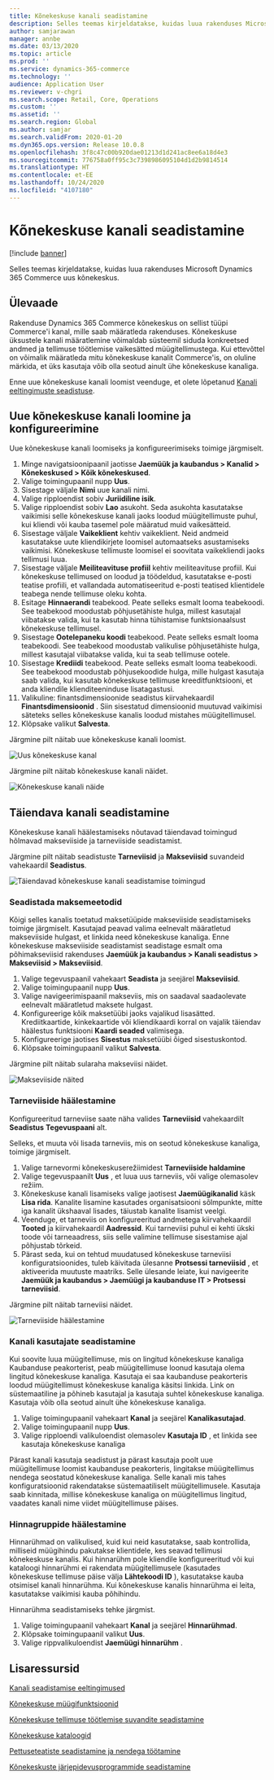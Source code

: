 ```yaml
---
title: Kõnekeskuse kanali seadistamine
description: Selles teemas kirjeldatakse, kuidas luua rakenduses Microsoft Dynamics 365 Commerce uus kõnekeskus.
author: samjarawan
manager: annbe
ms.date: 03/13/2020
ms.topic: article
ms.prod: ''
ms.service: dynamics-365-commerce
ms.technology: ''
audience: Application User
ms.reviewer: v-chgri
ms.search.scope: Retail, Core, Operations
ms.custom: ''
ms.assetid: ''
ms.search.region: Global
ms.author: samjar
ms.search.validFrom: 2020-01-20
ms.dyn365.ops.version: Release 10.0.8
ms.openlocfilehash: 3f8c47c00b920dae01213d1d241ac8ee6a18d4e3
ms.sourcegitcommit: 776758a0ff95c3c7398986095104d1d2b9814514
ms.translationtype: HT
ms.contentlocale: et-EE
ms.lasthandoff: 10/24/2020
ms.locfileid: "4107180"
---
```

# <a name="set-up-a-call-center-channel"></a>Kõnekeskuse kanali seadistamine


[!include [banner](includes/banner.md)]

Selles teemas kirjeldatakse, kuidas luua rakenduses Microsoft Dynamics 365 Commerce uus kõnekeskus.

## <a name="overview"></a>Ülevaade


Rakenduse Dynamics 365 Commerce kõnekeskus on sellist tüüpi Commerce'i kanal, mille saab määratleda rakenduses. Kõnekeskuse üksustele kanali määratlemine võimaldab süsteemil siduda konkreetsed andmed ja tellimuse töötlemise vaikesätted müügitellimustega. Kui ettevõttel on võimalik määratleda mitu kõnekeskuse kanalit Commerce'is, on oluline märkida, et üks kasutaja võib olla seotud ainult ühe kõnekeskuse kanaliga. 

Enne uue kõnekeskuse kanali loomist veenduge, et olete lõpetanud [Kanali eeltingimuste seadistuse](channels-prerequisites.md).

## <a name="create-and-configure-a-new-call-center-channel"></a>Uue kõnekeskuse kanali loomine ja konfigureerimine

Uue kõnekeskuse kanali loomiseks ja konfigureerimiseks toimige järgmiselt.

1. Minge navigatsioonipaanil jaotisse **Jaemüük ja kaubandus \> Kanalid \> Kõnekeskused \> Kõik kõnekeskused**.
1. Valige toimingupaanil nupp **Uus**.
1. Sisestage väljale **Nimi** uue kanali nimi.
1. Valige ripploendist sobiv **Juriidiline isik**.
1. Valige ripploendist sobiv **Lao** asukoht. Seda asukohta kasutatakse vaikimisi selle kõnekeskuse kanali jaoks loodud müügitellimuste puhul, kui kliendi või kauba tasemel pole määratud muid vaikesätteid.
1. Sisestage väljale **Vaikeklient** kehtiv vaikeklient. Neid andmeid kasutatakse uute kliendikirjete loomisel automaatseks asustamiseks vaikimisi. Kõnekeskuse tellimuste loomisel ei soovitata vaikekliendi jaoks tellimusi luua.
1. Sisestage väljale **Meiliteavituse profiil** kehtiv meiliteavituse profiil. Kui kõnekeskuse tellimused on loodud ja töödeldud, kasutatakse e-posti teatise profiili, et vallandada automatiseeritud e-posti teatised klientidele teabega nende tellimuse oleku kohta.
1. Esitage **Hinnaerandi** teabekood. Peate selleks esmalt looma teabekoodi. See teabekood moodustab põhjusetähiste hulga, millest kasutajal viibatakse valida, kui ta kasutab hinna tühistamise funktsionaalsust kõnekeskuse tellimusel.
1. Sisestage **Ootelepaneku koodi** teabekood. Peate selleks esmalt looma teabekoodi. See teabekood moodustab valikulise põhjusetähiste hulga, millest kasutajal viibatakse valida, kui ta seab tellimuse ootele.
1. Sisestage **Krediidi** teabekood. Peate selleks esmalt looma teabekoodi. See teabekood moodustab põhjusekoodide hulga, mille hulgast kasutaja saab valida, kui kasutab kõnekeskuse tellimuse kreeditfunktsiooni, et anda kliendile klienditeeninduse lisatagastusi.
1. Valikuline: finantsdimensioonide seadistus kiirvahekaardil **Finantsdimensioonid** . Siin sisestatud dimensioonid muutuvad vaikimisi säteteks selles kõnekeskuse kanalis loodud mistahes müügitellimusel.
1. Klõpsake valikut **Salvesta**.

Järgmine pilt näitab uue kõnekeskuse kanali loomist.

![Uus kõnekeskuse kanal](media/channel-setup-callcenter-1.png)

Järgmine pilt näitab kõnekeskuse kanali näidet.

![Kõnekeskuse kanali näide](media/channel-setup-callcenter-2.png)

## <a name="additional-channel-setup"></a>Täiendava kanali seadistamine

Kõnekeskuse kanali häälestamiseks nõutavad täiendavad toimingud hõlmavad makseviiside ja tarneviiside seadistamist.

Järgmine pilt näitab seadistuste **Tarneviisid** ja **Makseviisid** suvandeid vahekaardil **Seadistus**.

![Täiendavad kõnekeskuse kanali seadistamise toimingud](media/channel-setup-callcenter-3.png)

### <a name="set-up-payment-methods"></a>Seadistada maksemeetodid

Kõigi selles kanalis toetatud maksetüüpide makseviiside seadistamiseks toimige järgmiselt. Kasutajad peavad valima eelnevalt määratletud makseviiside hulgast, et linkida need kõnekeskuse kanaliga. Enne kõnekeskuse makseviiside seadistamist seadistage esmalt oma põhimakseviisid rakenduses **Jaemüük ja kaubandus \> Kanali seadistus \> Makseviisid \> Makseviisid**.

1. Valige tegevuspaanil vahekaart **Seadista** ja seejärel **Makseviisid**.
1. Valige toimingupaanil nupp **Uus**.
1. Valige navigeerimispaanil makseviis, mis on saadaval saadaolevate eelnevalt määratletud maksete hulgast.
1. Konfigureerige kõik maksetüübi jaoks vajalikud lisasätted. Krediitkaartide, kinkekaartide või kliendikaardi korral on vajalik täiendav häälestus funktsiooni **Kaardi seaded** valimisega. 
1. Konfigureerige jaotises **Sisestus** maksetüübi õiged sisestuskontod.
1. Klõpsake toimingupaanil valikut **Salvesta**.

Järgmine pilt näitab sularaha makseviisi näidet.

![Makseviiside näited](media/channel-setup-callcenter-payments.png)

### <a name="set-up-modes-of-delivery"></a>Tarneviiside häälestamine

Konfigureeritud tarneviise saate näha valides **Tarneviisid** vahekaardilt **Seadistus** **Tegevuspaani** alt.  

Selleks, et muuta või lisada tarneviis, mis on seotud kõnekeskuse kanaliga, toimige järgmiselt.

1. Valige tarnevormi kõnekeskuserežiimidest **Tarneviiside haldamine**
1. Valige tegevuspaanilt **Uus** , et luua uus tarneviis, või valige olemasolev režiim.
1. Kõnekeskuse kanali lisamiseks valige jaotisest **Jaemüügikanalid** käsk **Lisa rida**. Kanalite lisamine kasutades organisatsiooni sõlmpunkte, mitte iga kanalit ükshaaval lisades, täiustab kanalite lisamist veelgi.
1. Veenduge, et tarneviis on konfigureeritud andmetega kiirvahekaardil **Tooted** ja kiirvahekaardil **Aadressid**. Kui tarneviisi puhul ei kehti ükski toode või tarneaadress, siis selle valimine tellimuse sisestamise ajal põhjustab tõrkeid.
1. Pärast seda, kui on tehtud muudatused kõnekeskuse tarneviisi konfiguratsioonides, tuleb käivitada ülesanne **Protsessi tarneviisid** , et aktiveerida muutuste maatriks. Selle ülesande leiate, kui navigeerite **Jaemüük ja kaubandus \> Jaemüügi ja kaubanduse IT \> Protsessi tarneviisid**.

Järgmine pilt näitab tarneviisi näidet.

![Tarneviiside häälestamine](media/channel-setup-retail-7.png)

### <a name="set-up-channel-users"></a>Kanali kasutajate seadistamine

Kui soovite luua müügitellimuse, mis on lingitud kõnekeskuse kanaliga Kaubanduse peakorterist, peab müügitellimuse loonud kasutaja olema lingitud kõnekeskuse kanaliga. Kasutaja ei saa kaubanduse peakorteris loodud müügitellimust kõnekeskuse kanaliga käsitsi linkida. Link on süstemaatiline ja põhineb kasutajal ja kasutaja suhtel kõnekeskuse kanaliga. Kasutaja võib olla seotud ainult ühe kõnekeskuse kanaliga.

1. Valige toimingupaanil vahekaart **Kanal** ja seejärel **Kanalikasutajad**.
1. Valige toimingupaanil nupp **Uus**.
1. Valige ripploendi valikuloendist olemasolev **Kasutaja ID** , et linkida see kasutaja kõnekeskuse kanaliga

Pärast kanali kasutaja seadistust ja pärast kasutaja poolt uue müügitellimuse loomist kaubanduse peakorteris, lingitakse müügitellimus nendega seostatud kõnekeskuse kanaliga. Selle kanali mis tahes konfiguratsioonid rakendatakse süstemaatiliselt müügitellimusele. Kasutaja saab kinnitada, millise kõnekeskuse kanaliga on müügitellimus lingitud, vaadates kanali nime viidet müügitellimuse päises.


### <a name="set-up-price-groups"></a>Hinnagruppide häälestamine

Hinnarühmad on valikulised, kuid kui neid kasutatakse, saab kontrollida, milliseid müügihindu pakutakse klientidele, kes seavad tellimusi kõnekeskuse kanalis. Kui hinnarühm pole kliendile konfigureeritud või kui kataloogi hinnarühmi ei rakendata müügitellimusele (kasutades kõnekeskuse tellimuse päise välja **Lähtekoodi ID** ), kasutatakse kauba otsimisel kanali hinnarühma. Kui kõnekeskuse kanalis hinnarühma ei leita, kasutatakse vaikimisi kauba põhihindu. 

Hinnarühma seadistamiseks tehke järgmist.

1. Valige toimingupaanil vahekaart **Kanal** ja seejärel **Hinnarühmad**.
1. Klõpsake toimingupaanil valikut **Uus**.
1. Valige rippvalikuloendist **Jaemüügi hinnarühm** .

## <a name="additional-resources"></a>Lisaressursid

[Kanali seadistamise eeltingimused](channels-prerequisites.md)

[Kõnekeskuse müügifunktsioonid](call-center-functionality.md)

[Kõnekeskuse tellimuse töötlemise suvandite seadistamine](set-up-order-processing-options.md)

[Kõnekeskuse kataloogid](call-center-catalogs.md)

[Pettuseteatiste seadistamine ja nendega töötamine](set-up-fraud-alerts.md)

[Kõnekeskuste järjepidevusprogrammide seadistamine](set-up-continuity-program.md)
